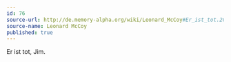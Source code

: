 ```yaml
---
id: 76
source-url: http://de.memory-alpha.org/wiki/Leonard_McCoy#Er_ist_tot.2C_Jim.21
source-name: Leonard McCoy
published: true
---
```


<p>Er ist tot, Jim.</p>


